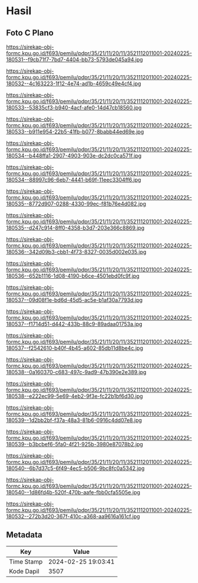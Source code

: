 # Hasil

## Foto C Plano

https://sirekap-obj-formc.kpu.go.id/f693/pemilu/pdpr/35/21/11/20/11/3521112011001-20240225-180531--f9cb71f7-7bd7-4404-bb73-5793de045a94.jpg

https://sirekap-obj-formc.kpu.go.id/f693/pemilu/pdpr/35/21/11/20/11/3521112011001-20240225-180532--4c163223-1f12-4e74-ad1b-4659c49e4cf4.jpg

https://sirekap-obj-formc.kpu.go.id/f693/pemilu/pdpr/35/21/11/20/11/3521112011001-20240225-180533--53835cf3-b940-4acf-afe0-14d47cb18560.jpg

https://sirekap-obj-formc.kpu.go.id/f693/pemilu/pdpr/35/21/11/20/11/3521112011001-20240225-180533--b911e954-22b5-41fb-b077-8babb44ed69e.jpg

https://sirekap-obj-formc.kpu.go.id/f693/pemilu/pdpr/35/21/11/20/11/3521112011001-20240225-180534--b448ffa1-2907-4903-903e-dc2dc0ca571f.jpg

https://sirekap-obj-formc.kpu.go.id/f693/pemilu/pdpr/35/21/11/20/11/3521112011001-20240225-180534--88997c96-6eb7-4441-b69f-11eec3304ff6.jpg

https://sirekap-obj-formc.kpu.go.id/f693/pemilu/pdpr/35/21/11/20/11/3521112011001-20240225-180535--8772d907-0288-4330-99ec-f81b76e4d082.jpg

https://sirekap-obj-formc.kpu.go.id/f693/pemilu/pdpr/35/21/11/20/11/3521112011001-20240225-180535--d247c914-8ff0-4358-b3d7-203e366c8869.jpg

https://sirekap-obj-formc.kpu.go.id/f693/pemilu/pdpr/35/21/11/20/11/3521112011001-20240225-180536--342d09b3-cbb1-4f73-8327-0035d002e035.jpg

https://sirekap-obj-formc.kpu.go.id/f693/pemilu/pdpr/35/21/11/20/11/3521112011001-20240225-180536--652b1116-1d08-4190-b6ce-4501ebd0fc9f.jpg

https://sirekap-obj-formc.kpu.go.id/f693/pemilu/pdpr/35/21/11/20/11/3521112011001-20240225-180537--09d08f1e-bd6d-45d5-ac5e-b1af30a7793d.jpg

https://sirekap-obj-formc.kpu.go.id/f693/pemilu/pdpr/35/21/11/20/11/3521112011001-20240225-180537--f1714d51-d442-433b-88c9-89adaa01753a.jpg

https://sirekap-obj-formc.kpu.go.id/f693/pemilu/pdpr/35/21/11/20/11/3521112011001-20240225-180537--f2542610-b40f-4b45-a602-85db11d8be4c.jpg

https://sirekap-obj-formc.kpu.go.id/f693/pemilu/pdpr/35/21/11/20/11/3521112011001-20240225-180538--0a160370-c683-497c-9ad9-47b390e2e389.jpg

https://sirekap-obj-formc.kpu.go.id/f693/pemilu/pdpr/35/21/11/20/11/3521112011001-20240225-180538--e222ec99-5e69-4eb2-9f3e-fc22b1bf6d30.jpg

https://sirekap-obj-formc.kpu.go.id/f693/pemilu/pdpr/35/21/11/20/11/3521112011001-20240225-180539--1d2bb2bf-f37a-48a3-81b6-0916c4dd07e8.jpg

https://sirekap-obj-formc.kpu.go.id/f693/pemilu/pdpr/35/21/11/20/11/3521112011001-20240225-180539--b3bcbef6-5fa0-4f21-925b-3980e87078b2.jpg

https://sirekap-obj-formc.kpu.go.id/f693/pemilu/pdpr/35/21/11/20/11/3521112011001-20240225-180540--6b7d37c5-6f49-4ec5-b506-9bc8fc0a5342.jpg

https://sirekap-obj-formc.kpu.go.id/f693/pemilu/pdpr/35/21/11/20/11/3521112011001-20240225-180540--1d86fd4b-520f-470b-aafe-fbb0cfa5505e.jpg

https://sirekap-obj-formc.kpu.go.id/f693/pemilu/pdpr/35/21/11/20/11/3521112011001-20240225-180532--272b3d20-367f-410c-a368-aa9616a161cf.jpg


## Metadata

| Key        | Value               |
| ---------- | ------------------- |
| Time Stamp | 2024-02-25 19:03:41 |
| Kode Dapil | 3507                |



